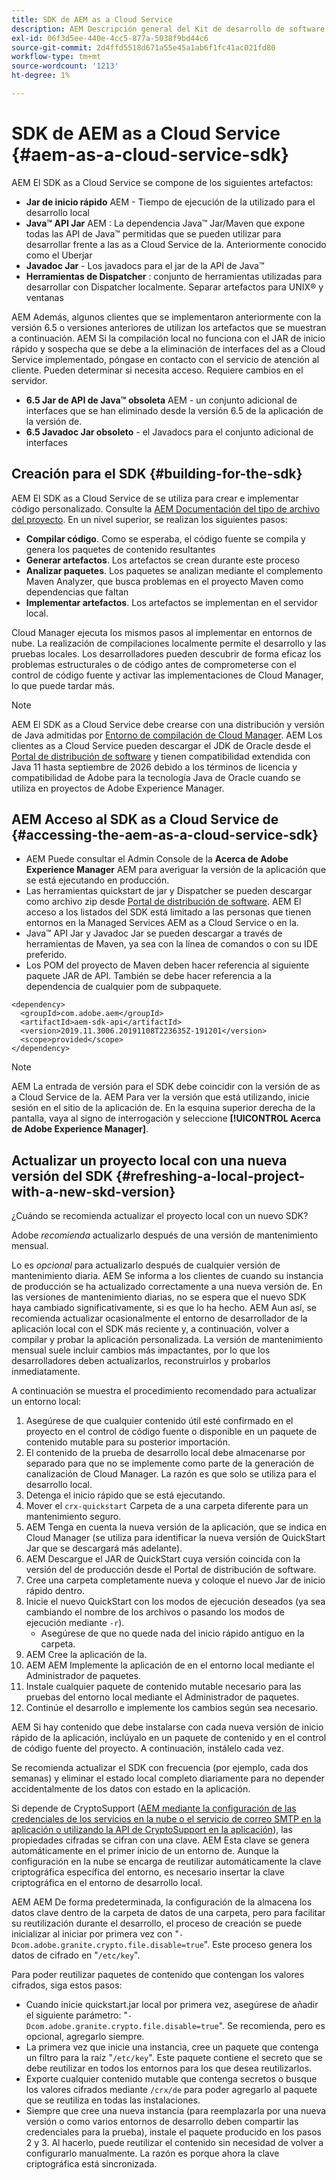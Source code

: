 ```yaml
---
title: SDK de AEM as a Cloud Service
description: AEM Descripción general del Kit de desarrollo de software as a Cloud Service de la
exl-id: 06f3d5ee-440e-4cc5-877a-5038f9bd44c6
source-git-commit: 2d4ffd5518d671a55e45a1ab6f1fc41ac021fd80
workflow-type: tm+mt
source-wordcount: '1213'
ht-degree: 1%

---
```


# SDK de AEM as a Cloud Service {#aem-as-a-cloud-service-sdk}

AEM El SDK as a Cloud Service se compone de los siguientes artefactos:

* **Jar de inicio rápido** AEM - Tiempo de ejecución de la utilizado para el desarrollo local
* **Java™ API Jar** AEM : La dependencia Java™ Jar/Maven que expone todas las API de Java™ permitidas que se pueden utilizar para desarrollar frente a las as a Cloud Service de la. Anteriormente conocido como el Uberjar
* **Javadoc Jar** - Los javadocs para el jar de la API de Java™
* **Herramientas de Dispatcher** : conjunto de herramientas utilizadas para desarrollar con Dispatcher localmente. Separar artefactos para UNIX® y ventanas

AEM Además, algunos clientes que se implementaron anteriormente con la versión 6.5 o versiones anteriores de utilizan los artefactos que se muestran a continuación. AEM Si la compilación local no funciona con el JAR de inicio rápido y sospecha que se debe a la eliminación de interfaces del as a Cloud Service implementado, póngase en contacto con el servicio de atención al cliente. Pueden determinar si necesita acceso. Requiere cambios en el servidor.

* **6.5 Jar de API de Java™ obsoleta** AEM - un conjunto adicional de interfaces que se han eliminado desde la versión 6.5 de la aplicación de la versión de.
* **6.5 Javadoc Jar obsoleto** - el Javadocs para el conjunto adicional de interfaces

## Creación para el SDK {#building-for-the-sdk}

AEM El SDK as a Cloud Service de se utiliza para crear e implementar código personalizado. Consulte la [AEM Documentación del tipo de archivo del proyecto](https://experienceleague.adobe.com/docs/experience-manager-core-components/using/developing/archetype/using.html?lang=en). En un nivel superior, se realizan los siguientes pasos:

* **Compilar código**. Como se esperaba, el código fuente se compila y genera los paquetes de contenido resultantes
* **Generar artefactos**. Los artefactos se crean durante este proceso
* **Analizar paquetes**. Los paquetes se analizan mediante el complemento Maven Analyzer, que busca problemas en el proyecto Maven como dependencias que faltan
* **Implementar artefactos**. Los artefactos se implementan en el servidor local.

Cloud Manager ejecuta los mismos pasos al implementar en entornos de nube. La realización de compilaciones localmente permite el desarrollo y las pruebas locales. Los desarrolladores pueden descubrir de forma eficaz los problemas estructurales o de código antes de comprometerse con el control de código fuente y activar las implementaciones de Cloud Manager, lo que puede tardar más.

>[!NOTE]
>
>AEM El SDK as a Cloud Service debe crearse con una distribución y versión de Java admitidas por [Entorno de compilación de Cloud Manager](/help/implementing/cloud-manager/getting-access-to-aem-in-cloud/build-environment-details.md). AEM Los clientes as a Cloud Service pueden descargar el JDK de Oracle desde el [Portal de distribución de software](https://experience.adobe.com/#/downloads/content/software-distribution/es-es/aemcloud.html) y tienen compatibilidad extendida con Java 11 hasta septiembre de 2026 debido a los términos de licencia y compatibilidad de Adobe para la tecnología Java de Oracle cuando se utiliza en proyectos de Adobe Experience Manager.

## AEM Acceso al SDK as a Cloud Service de {#accessing-the-aem-as-a-cloud-service-sdk}

* AEM Puede consultar el Admin Console de la **Acerca de Adobe Experience Manager** AEM para averiguar la versión de la aplicación que se está ejecutando en producción.
* Las herramientas quickstart de jar y Dispatcher se pueden descargar como archivo zip desde [Portal de distribución de software](https://experience.adobe.com/#/downloads/content/software-distribution/es-es/aemcloud.html). AEM El acceso a los listados del SDK está limitado a las personas que tienen entornos en la Managed Services AEM as a Cloud Service o en la.
* Java™ API Jar y Javadoc Jar se pueden descargar a través de herramientas de Maven, ya sea con la línea de comandos o con su IDE preferido.
* Los POM del proyecto de Maven deben hacer referencia al siguiente paquete JAR de API. También se debe hacer referencia a la dependencia de cualquier pom de subpaquete.

```
<dependency>
  <groupId>com.adobe.aem</groupId>
  <artifactId>aem-sdk-api</artifactId>
  <version>2019.11.3006.20191108T223635Z-191201</version>
  <scope>provided</scope>
</dependency>
```

>[!NOTE]
>
>AEM La entrada de versión para el SDK debe coincidir con la versión de as a Cloud Service de la. AEM Para ver la versión que está utilizando, inicie sesión en el sitio de la aplicación de. En la esquina superior derecha de la pantalla, vaya al signo de interrogación y seleccione **[!UICONTROL Acerca de Adobe Experience Manager]**.


## Actualizar un proyecto local con una nueva versión del SDK {#refreshing-a-local-project-with-a-new-skd-version}

¿Cuándo se recomienda actualizar el proyecto local con un nuevo SDK?

Adobe *recomienda* actualizarlo después de una versión de mantenimiento mensual.

Lo es *opcional* para actualizarlo después de cualquier versión de mantenimiento diaria. AEM Se informa a los clientes de cuando su instancia de producción se ha actualizado correctamente a una nueva versión de. En las versiones de mantenimiento diarias, no se espera que el nuevo SDK haya cambiado significativamente, si es que lo ha hecho. AEM Aun así, se recomienda actualizar ocasionalmente el entorno de desarrollador de la aplicación local con el SDK más reciente y, a continuación, volver a compilar y probar la aplicación personalizada. La versión de mantenimiento mensual suele incluir cambios más impactantes, por lo que los desarrolladores deben actualizarlos, reconstruirlos y probarlos inmediatamente.

A continuación se muestra el procedimiento recomendado para actualizar un entorno local:

1. Asegúrese de que cualquier contenido útil esté confirmado en el proyecto en el control de código fuente o disponible en un paquete de contenido mutable para su posterior importación.
1. El contenido de la prueba de desarrollo local debe almacenarse por separado para que no se implemente como parte de la generación de canalización de Cloud Manager. La razón es que solo se utiliza para el desarrollo local.
1. Detenga el inicio rápido que se está ejecutando.
1. Mover el `crx-quickstart` Carpeta de a una carpeta diferente para un mantenimiento seguro.
1. AEM Tenga en cuenta la nueva versión de la aplicación, que se indica en Cloud Manager (se utiliza para identificar la nueva versión de QuickStart Jar que se descargará más adelante).
1. AEM Descargue el JAR de QuickStart cuya versión coincida con la versión del de producción desde el Portal de distribución de software.
1. Cree una carpeta completamente nueva y coloque el nuevo Jar de inicio rápido dentro.
1. Inicie el nuevo QuickStart con los modos de ejecución deseados (ya sea cambiando el nombre de los archivos o pasando los modos de ejecución mediante `-r`).
   * Asegúrese de que no quede nada del inicio rápido antiguo en la carpeta.
1. AEM Cree la aplicación de la.
1. AEM AEM Implemente la aplicación de en el entorno local mediante el Administrador de paquetes.
1. Instale cualquier paquete de contenido mutable necesario para las pruebas del entorno local mediante el Administrador de paquetes.
1. Continúe el desarrollo e implemente los cambios según sea necesario.

AEM Si hay contenido que debe instalarse con cada nueva versión de inicio rápido de la aplicación, inclúyalo en un paquete de contenido y en el control de código fuente del proyecto. A continuación, instálelo cada vez.

Se recomienda actualizar el SDK con frecuencia (por ejemplo, cada dos semanas) y eliminar el estado local completo diariamente para no depender accidentalmente de los datos con estado en la aplicación.

Si depende de CryptoSupport ([AEM mediante la configuración de las credenciales de los servicios en la nube o el servicio de correo SMTP en la aplicación o utilizando la API de CryptoSupport en la aplicación](https://developer.adobe.com/experience-manager/reference-materials/cloud-service/javadoc/com/adobe/granite/crypto/CryptoSupport.html)), las propiedades cifradas se cifran con una clave. AEM Esta clave se genera automáticamente en el primer inicio de un entorno de. Aunque la configuración en la nube se encarga de reutilizar automáticamente la clave criptográfica específica del entorno, es necesario insertar la clave criptográfica en el entorno de desarrollo local.

AEM AEM De forma predeterminada, la configuración de la almacena los datos clave dentro de la carpeta de datos de una carpeta, pero para facilitar su reutilización durante el desarrollo, el proceso de creación se puede inicializar al iniciar por primera vez con &quot;`-Dcom.adobe.granite.crypto.file.disable=true`&quot;. Este proceso genera los datos de cifrado en &quot;`/etc/key`&quot;.

Para poder reutilizar paquetes de contenido que contengan los valores cifrados, siga estos pasos:

* Cuando inicie quickstart.jar local por primera vez, asegúrese de añadir el siguiente parámetro: &quot;`-Dcom.adobe.granite.crypto.file.disable=true`&quot;. Se recomienda, pero es opcional, agregarlo siempre.
* La primera vez que inicie una instancia, cree un paquete que contenga un filtro para la raíz &quot;`/etc/key`&quot;. Este paquete contiene el secreto que se debe reutilizar en todos los entornos para los que desea reutilizarlos.
* Exporte cualquier contenido mutable que contenga secretos o busque los valores cifrados mediante `/crx/de` para poder agregarlo al paquete que se reutiliza en todas las instalaciones.
* Siempre que cree una nueva instancia (para reemplazarla por una nueva versión o como varios entornos de desarrollo deben compartir las credenciales para la prueba), instale el paquete producido en los pasos 2 y 3. Al hacerlo, puede reutilizar el contenido sin necesidad de volver a configurarlo manualmente. La razón es porque ahora la clave criptográfica está sincronizada.
